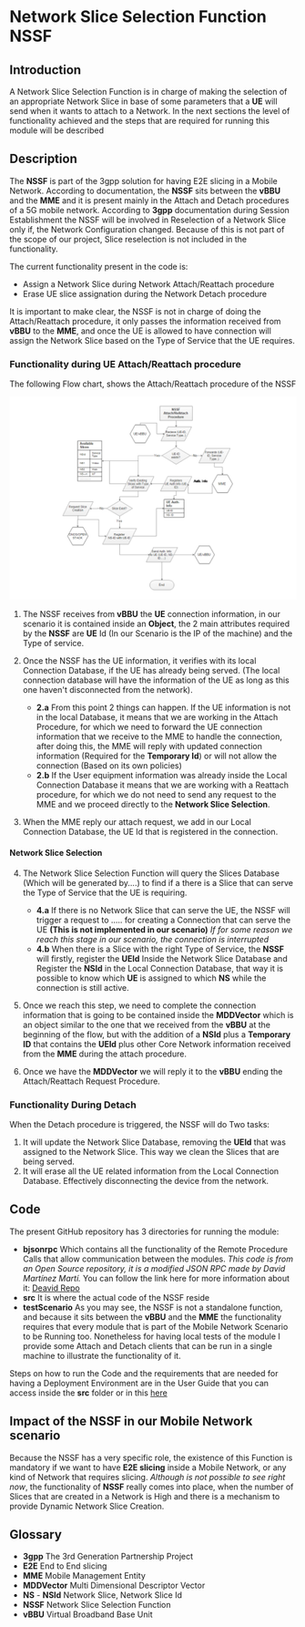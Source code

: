 # Network Slice Selection Function NSSF
## Introduction
A Network Slice Selection Function is in charge of making the selection of an appropriate Network Slice in base of some parameters that a **UE** will send when it wants to attach to a Network. In the next sections the level of functionality achieved and the steps that are required for running this module will be described

## Description
The **NSSF** is part of the 3gpp solution for having E2E slicing in a Mobile Network. According to documentation,
the **NSSF** sits between the **vBBU** and the **MME** and it is present mainly in the Attach and Detach procedures of a 5G mobile network.
According to **3gpp** documentation during Session Establishment the NSSF will be involved in Reselection of a Network Slice only if, the Network Configuration changed. Because of this is not part of the scope of our project, Slice reselection is not included in the functionality.

The current functionality present in the code is:
- Assign a Network Slice during Network Attach/Reattach procedure
- Erase UE slice assignation during the Network Detach procedure

It is important to make clear, the NSSF is not in charge of doing the Attach/Reattach procedure, it only passes the information received from **vBBU** to the **MME**, and once the UE is allowed to have connection will assign the Network Slice based on the Type of Service that the UE requires.

### Functionality during UE Attach/Reattach procedure
The following Flow chart, shows the Attach/Reattach procedure of the NSSF

![ALT text](/Images/NSSF_Attach.png "Flowchart of the Network Slice Selection Function")

1. The NSSF receives from **vBBU** the **UE** connection information, in our scenario it is contained inside an **Object**, the 2 main attributes required by the **NSSF** are **UE** Id (In our Scenario is the IP of the machine) and the Type of service.

2. Once the NSSF has the UE information, it verifies with its local Connection Database, if the UE has already being served. (The local connection database will have the information of the UE as long as this one haven't disconnected from the network).

   - **2.a** From this point 2 things can happen. If the UE information is not in the local Database, it means that we are working in the Attach Procedure, for which we need to forward the UE connection information that we receive to the MME to handle the connection, after doing this, the MME will reply with updated connection information (Required for the **Temporary Id**) or will not allow the connection (Based on its own policies)
   - **2.b** If the User equipment information was already inside the Local Connection Database it means that we are working with a Reattach procedure, for which we do not need to send any request to the MME and we proceed directly to the **Network Slice Selection**.

3. When the MME reply our attach request, we add in our Local Connection Database, the UE Id that is registered in the connection.

#### Network Slice Selection

4. The Network Slice Selection Function will query the Slices Database (Which will be generated by....) to find if a there is a Slice that can serve the Type of Service that the UE is requiring.

   - **4.a** If there is no Network Slice that can serve the UE, the NSSF will trigger a request to ..... for creating a Connection that can serve the UE **(This is not implemented in our scenario)** *If for some reason we reach this stage in our scenario, the connection is interrupted*  
   - **4.b** When there is a Slice with the right Type of Service, the **NSSF** will firstly, register the **UEId** Inside the Network Slice Database and Register the **NSId** in the Local Connection Database, that way it is possible to know which **UE** is assigned to which **NS** while the connection is still active.

5. Once we reach this step, we need to complete the connection information that is going to be contained inside the **MDDVector** which is an object similar to the one that we received from the **vBBU** at the beginning of the flow, but with the addition of a **NSId** plus a **Temporary ID** that contains the **UEId** plus other Core Network information received from the **MME** during the attach procedure.

6. Once we have the **MDDVector** we will reply it to the **vBBU** ending the Attach/Reattach Request Procedure.

### Functionality During Detach

When the Detach procedure is triggered, the NSSF will do Two tasks:
1. It will update the Network Slice Database, removing the **UEId** that was assigned to the Network Slice. This way we clean the Slices that are being served.
2. It will erase all the UE related information from the Local Connection Database. Effectively disconnecting the device from the network.

## Code

The present GitHub repository has 3 directories for running the module:
  - **bjsonrpc** Which contains all the functionality of the Remote Procedure Calls that allow communication between the modules. *This code is from an Open Source repository, it is a modified JSON RPC made by David Martínez Martí.*
  You can follow the link here for more information about it: [Deavid Repo](https://github.com/deavid/bjsonrpc)
  - **src** It is where the actual code of the NSSF reside
  - **testScenario** As you may see, the NSSF is not a standalone function, and because it sits between the **vBBU** and the **MME** the functionality requires that every module that is part of the Mobile Network Scenario to be Running too. Nonetheless for having local tests of the module I provide some Attach and Detach clients that can be run in a single machine to illustrate the functionality of it.

Steps on how to run the Code and the requirements that are needed for having a Deployment Environment are in the User Guide that you can access inside the **src** folder or in this [here](https://github.com/ncl427/NSSF/blob/master/src/UserGuide.md)

## Impact of the NSSF in our Mobile Network scenario

Because the NSSF has a very specific role, the existence of this Function is mandatory if we want to have **E2E slicing** inside a Mobile Network, or any kind of Network that requires slicing. *Although is not possible to see right now*, the functionality of **NSSF** really comes into place, when the number of Slices that are created in a Network is High and there is a mechanism to provide Dynamic Network Slice Creation.

## Glossary
- **3gpp** The 3rd Generation Partnership Project
- **E2E** End to End slicing
- **MME** Mobile Management Entity
- **MDDVector** Multi Dimensional Descriptor Vector
- **NS** - **NSId** Network Slice, Network Slice Id
- **NSSF** Network Slice Selection Function
- **vBBU** Virtual Broadband Base Unit
